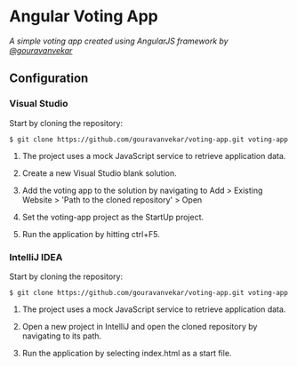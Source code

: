 # Angular Voting App
*A simple voting app created using AngularJS framework by [@gouravanvekar](https://twitter.com/gouravanvekar)*

## Configuration

### Visual Studio

Start by cloning the repository:

```
$ git clone https://github.com/gouravanvekar/voting-app.git voting-app
```

1. The project uses a mock JavaScript service to retrieve application data.

2. Create a new Visual Studio blank solution.

3. Add the voting app to the solution by navigating to Add > Existing Website > 'Path to the cloned repository' > Open

4. Set the voting-app project as the StartUp project.

5. Run the application by hitting ctrl+F5.


### IntelliJ IDEA

Start by cloning the repository:

```
$ git clone https://github.com/gouravanvekar/voting-app.git voting-app
```

1. The project uses a mock JavaScript service to retrieve application data.

2. Open a new project in IntelliJ and open the cloned repository by navigating to its path.

3. Run the application by selecting index.html as a start file.
